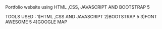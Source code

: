 Portfolio website using HTML ,CSS, JAVASCRIPT AND BOOTSTRAP 5

TOOLS USED :
1)HTML ,CSS AND JAVASCRIPT
2)BOOTSTRAP 5
3)FONT AWESOME 5
4)GOOGLE MAP

